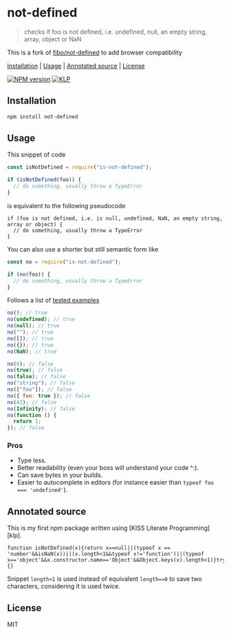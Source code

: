 # not-defined

> checks if foo is not defined, i.e. undefined, null, an empty string, array, object or NaN

This is a fork of [fibo/not-defined](https://github.com/fibo/not-defined) to add browser compatibility

[Installation](#installation) |
[Usage](#usage) |
[Annotated source](#annotated-source) |
[License](#license)

[![NPM version](https://badge.fury.io/js/is-not-defined.svg)](http://badge.fury.io/js/not-defined)
[![KLP](https://img.shields.io/badge/kiss-literate-orange.svg)](http://g14n.info/kiss-literate-programming)

## Installation

```bash
npm install not-defined
```

## Usage

This snippet of code

```javascript
const isNotDefined = require("is-not-defined");

if (isNotDefined(foo)) {
  // do something, usually throw a TypeError
}
```

is equivalent to the following pseudocode

```
if (foo is not defined, i.e. is null, undefined, NaN, an empty string, array or object) {
  // do something, usually throw a TypeError
}
```

You can also use a shorter but still semantic form like

```javascript
const no = require("is-not-defined");

if (no(foo)) {
  // do something, usually throw a TypeError
}
```

Follows a list of [tested examples](https://github.com/fibo/not-defined/blob/master/test.js)

```javascript
no(); // true
no(undefined); // true
no(null); // true
no(""); // true
no([]); // true
no({}); // true
no(NaN); // true

no(0); // false
no(true); // false
no(false); // false
no("string"); // false
no(["foo"]); // false
no({ foo: true }); // false
no(42); // false
no(Infinity); // false
no(function () {
  return 1;
}); // false
```

### Pros

- Type less.
- Better readability (even your boss will understand your code ^:).
- Can save bytes in your builds.
- Easier to autocomplete in editors (for instance easier than `typeof foo === 'undefined'`).

## Annotated source

This is my first npm package written using [KISS Literate Programming][klp].

    function isNotDefined(x){return x==null||(typeof x == 'number'&&isNaN(x))||(x.length<1&&typeof x!='function')||(typeof x=='object'&&x.constructor.name=='Object'&&Object.keys(x).length<1)}try{module.exports=isNotDefined}catch(e){}

Snippet `length<1` is used instead of equivalent `length==0` to save two characters, considering it is used twice.

## License

MIT
